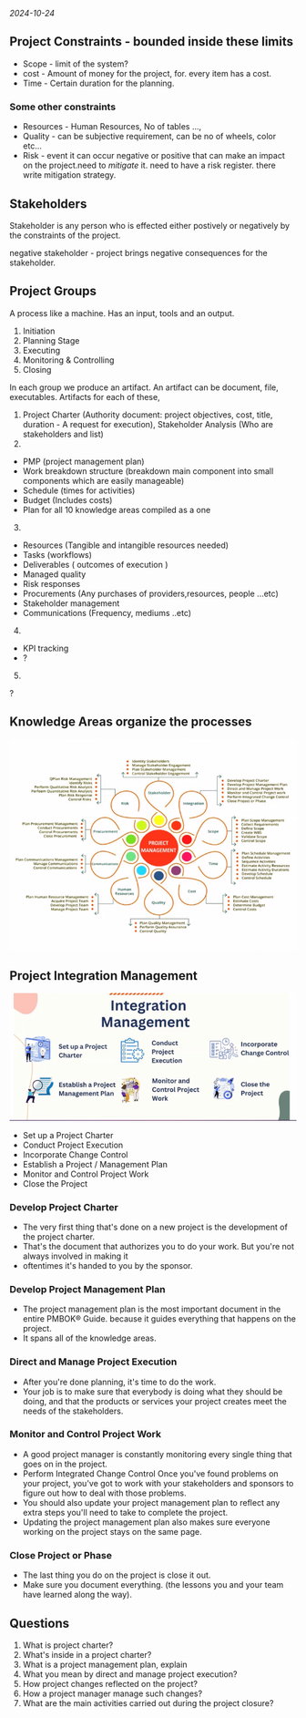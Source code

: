 *2024-10-24*

## Project Constraints - bounded inside these limits

- Scope - limit of the system?
- cost - Amount of money for the project, for. every item has a cost.
- Time - Certain duration for the planning.

### Some other constraints

- Resources - Human Resources, No of tables ...,
- Quality - can be subjective requirement, can be no of wheels, color etc...
- Risk - event it can occur negative or positive that can make an impact on the project.need to *mitigate* it. need to have a risk register. there write mitigation strategy.

## Stakeholders

Stakeholder is any person who is effected either postively or negatively by the constraints of the 
project.

negative stakeholder - project brings negative consequences for the stakeholder.

## Project Groups

A process like a machine. Has an input, tools and an output. 

1. Initiation 
2. Planning Stage
3. Executing 
4. Monitoring & Controlling
5. Closing

In each group we produce an artifact. An artifact can be document, file, executables. Artifacts for each of these, 

1. Project Charter (Authority document: project objectives, cost, title, duration - A request for execution), Stakeholder Analysis (Who are stakeholders and list)
2. 
- PMP (project management plan)
- Work breakdown structure (breakdown main component into small components which are easily manageable)
- Schedule (times for activities)
- Budget (Includes costs)
- Plan for all 10 knowledge areas compiled as a one

 3. 
 - Resources (Tangible and intangible resources needed)
 - Tasks (workflows)
 - Deliverables ( outcomes of execution )
 - Managed quality
 - Risk responses
 - Procurements (Any purchases of providers,resources, people ...etc)
 - Stakeholder management
 - Communications (Frequency, mediums ..etc)

4. 
- KPI tracking 
- ?

5. 
?

## Knowledge Areas organize the processes

![](./images/Knowledgeareasprocess.png)

## Project Integration Management

![](./images/IntegrationManagement.png)

- Set up a Project Charter
- Conduct Project Execution
- Incorporate Change Control
- Establish a Project / Management Plan
- Monitor and Control Project Work
- Close the Project

### Develop Project Charter

- The very first thing that's done on a new project is the development of the project charter. 
- That's the document that authorizes you to do your work. But you're not always involved in making it
- oftentimes it's handed to you by the sponsor.

### Develop Project Management Plan

- The project management plan is the most important document in the entire PMBOK® Guide. because it guides everything that happens on the project.
- It spans all of the knowledge areas.

### Direct and Manage Project Execution

- After you're done planning, it's time to do the work. 
- Your job is to make sure that everybody is doing what they should be doing, and that the products or services your project creates meet the needs of the stakeholders.

### Monitor and Control Project Work

- A good project manager is constantly monitoring every single thing that goes on in the project.
- Perform Integrated Change Control Once you've found problems on your project, you've got to work with
your stakeholders and sponsors to figure out how to deal with those problems.
- You should also update your project management plan to reflect any extra steps you'll need to take to complete the project.
- Updating the project management plan also makes sure everyone working on the project stays on the same page.

### Close Project or Phase

- The last thing you do on the project is close it out.
- Make sure you document everything. (the lessons you and your team have learned along the way).

## Questions

1. What is project charter?
2. What's inside in a project charter?
3. What is a project management plan, explain
4. What you mean by direct and manage project execution?
5. How project changes reflected on the project?
6. How a project manager manage such changes?
7. What are the main activities carried out during the project closure?